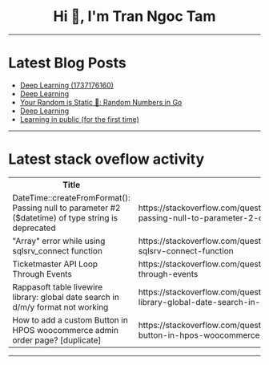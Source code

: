 <h1 align="center">Hi 👋, I'm Tran Ngoc Tam</h1>

---

# Latest Blog Posts 
<!-- BLOG-POST-LIST:START -->
- [Deep Learning &lpar;1737176160&rpar;](https://dev.to/sakhiknowledge/deep-learning-1737176160-5bl9)
- [Deep Learning](https://dev.to/sakhiknowledge/deep-learning-52a5)
- [Your Random is Static 🎲: Random Numbers in Go](https://dev.to/leapcell/your-random-is-static-random-numbers-in-go-124l)
- [Deep Learning](https://dev.to/sakhiknowledge/deep-learning-13nm)
- [Learning in public &lpar;for the first time&rpar;](https://dev.to/yaizacanopoli/learning-in-public-for-the-first-time-1lcc)
<!-- BLOG-POST-LIST:END -->

---

# Latest stack oveflow activity
<table>
  <tr><th>Title</th><th>Link</th></tr>
  <!-- STACKOVERFLOW:START --><tr><td>DateTime::createFromFormat&lpar;&rpar;: Passing null to parameter #2 &lpar;$datetime&rpar; of type string is deprecated</td><td>https://stackoverflow.com/questions/79366578/datetimecreatefromformat-passing-null-to-parameter-2-datetime-of-type-s</td></tr><tr><td>&quot;Array&quot; error while using sqlsrv_connect function</td><td>https://stackoverflow.com/questions/79366542/array-error-while-using-sqlsrv-connect-function</td></tr><tr><td>Ticketmaster API Loop Through Events</td><td>https://stackoverflow.com/questions/79366435/ticketmaster-api-loop-through-events</td></tr><tr><td>Rappasoft table livewire library: global date search in d/m/y format not working</td><td>https://stackoverflow.com/questions/79366319/rappasoft-table-livewire-library-global-date-search-in-d-m-y-format-not-working</td></tr><tr><td>How to add a custom Button in HPOS woocommerce admin order page? [duplicate]</td><td>https://stackoverflow.com/questions/79366220/how-to-add-a-custom-button-in-hpos-woocommerce-admin-order-page</td></tr><!-- STACKOVERFLOW:END -->
</table>

---


